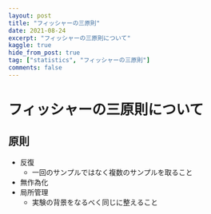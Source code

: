 ```yaml
---
layout: post
title: "フィッシャーの三原則"
date: 2021-08-24
excerpt: "フィッシャーの三原則について"
kaggle: true
hide_from_post: true
tag: ["statistics", "フィッシャーの三原則"]
comments: false
---
```


# フィッシャーの三原則について

## 原則
 - 反復
   - 一回のサンプルではなく複数のサンプルを取ること
 - 無作為化
 - 局所管理
   - 実験の背景をなるべく同じに整えること

